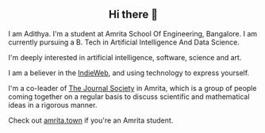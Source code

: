 <h2 align="center">
Hi there 👋
</h2>

I am Adithya. I'm a student at Amrita School Of Engineering, Bangalore. I am currently pursuing a B. Tech in Artificial Intelligence And Data Science.

I'm deeply interested in artificial intelligence, software, science and art.

I am a believer in the [IndieWeb](https://indieweb.org), and using technology to express yourself.

I'm a co-leader of [The Journal Society](https://jsoc.amrita.town) in Amrita, which is a group of people coming together on a regular basis to discuss scientific and mathematical ideas in a rigorous manner.

Check out [amrita.town](https://amrita.town) if you're an Amrita student.
